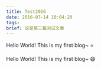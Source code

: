 ```yaml
---
title: Test2016
date: 2016-07-14 10:04:20
tags:
brief: 这是第三篇测试文章
---
```


Hello World! This is my first blog~ :star:


Hello World! This is my first blog~ :smile:



